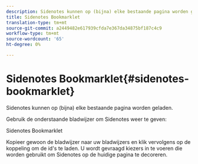 ```yaml
---
description: Sidenotes kunnen op (bijna) elke bestaande pagina worden geladen.
title: Sidenotes Bookmarklet
translation-type: tm+mt
source-git-commit: a2449482e617939cfda7e367da34875bf187c4c9
workflow-type: tm+mt
source-wordcount: '65'
ht-degree: 0%

---
```



# Sidenotes Bookmarklet{#sidenotes-bookmarklet}

Sidenotes kunnen op (bijna) elke bestaande pagina worden geladen.

Gebruik de onderstaande bladwijzer om Sidenotes weer te geven:

Sidenotes Bookmarklet

Kopieer gewoon de bladwijzer naar uw bladwijzers en klik vervolgens op de koppeling om de id&#39;s te laden. U wordt gevraagd kiezers in te voeren die worden gebruikt om Sidenotes op de huidige pagina te decoreren.
